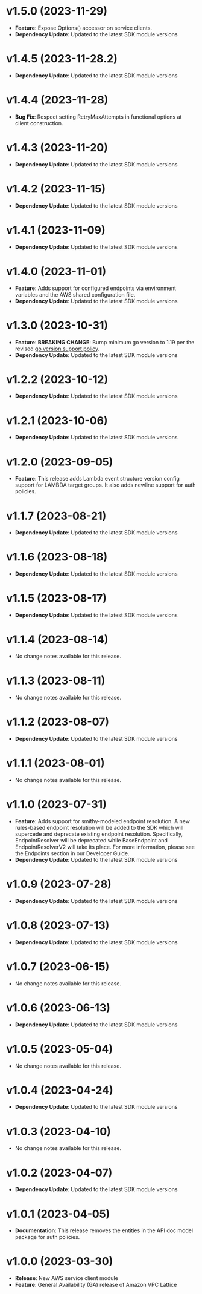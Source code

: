 # v1.5.0 (2023-11-29)

* **Feature**: Expose Options() accessor on service clients.
* **Dependency Update**: Updated to the latest SDK module versions

# v1.4.5 (2023-11-28.2)

* **Dependency Update**: Updated to the latest SDK module versions

# v1.4.4 (2023-11-28)

* **Bug Fix**: Respect setting RetryMaxAttempts in functional options at client construction.

# v1.4.3 (2023-11-20)

* **Dependency Update**: Updated to the latest SDK module versions

# v1.4.2 (2023-11-15)

* **Dependency Update**: Updated to the latest SDK module versions

# v1.4.1 (2023-11-09)

* **Dependency Update**: Updated to the latest SDK module versions

# v1.4.0 (2023-11-01)

* **Feature**: Adds support for configured endpoints via environment variables and the AWS shared configuration file.
* **Dependency Update**: Updated to the latest SDK module versions

# v1.3.0 (2023-10-31)

* **Feature**: **BREAKING CHANGE**: Bump minimum go version to 1.19 per the revised [go version support policy](https://aws.amazon.com/blogs/developer/aws-sdk-for-go-aligns-with-go-release-policy-on-supported-runtimes/).
* **Dependency Update**: Updated to the latest SDK module versions

# v1.2.2 (2023-10-12)

* **Dependency Update**: Updated to the latest SDK module versions

# v1.2.1 (2023-10-06)

* **Dependency Update**: Updated to the latest SDK module versions

# v1.2.0 (2023-09-05)

* **Feature**: This release adds Lambda event structure version config support for LAMBDA target groups. It also adds newline support for auth policies.

# v1.1.7 (2023-08-21)

* **Dependency Update**: Updated to the latest SDK module versions

# v1.1.6 (2023-08-18)

* **Dependency Update**: Updated to the latest SDK module versions

# v1.1.5 (2023-08-17)

* **Dependency Update**: Updated to the latest SDK module versions

# v1.1.4 (2023-08-14)

* No change notes available for this release.

# v1.1.3 (2023-08-11)

* No change notes available for this release.

# v1.1.2 (2023-08-07)

* **Dependency Update**: Updated to the latest SDK module versions

# v1.1.1 (2023-08-01)

* No change notes available for this release.

# v1.1.0 (2023-07-31)

* **Feature**: Adds support for smithy-modeled endpoint resolution. A new rules-based endpoint resolution will be added to the SDK which will supercede and deprecate existing endpoint resolution. Specifically, EndpointResolver will be deprecated while BaseEndpoint and EndpointResolverV2 will take its place. For more information, please see the Endpoints section in our Developer Guide.
* **Dependency Update**: Updated to the latest SDK module versions

# v1.0.9 (2023-07-28)

* **Dependency Update**: Updated to the latest SDK module versions

# v1.0.8 (2023-07-13)

* **Dependency Update**: Updated to the latest SDK module versions

# v1.0.7 (2023-06-15)

* No change notes available for this release.

# v1.0.6 (2023-06-13)

* **Dependency Update**: Updated to the latest SDK module versions

# v1.0.5 (2023-05-04)

* No change notes available for this release.

# v1.0.4 (2023-04-24)

* **Dependency Update**: Updated to the latest SDK module versions

# v1.0.3 (2023-04-10)

* No change notes available for this release.

# v1.0.2 (2023-04-07)

* **Dependency Update**: Updated to the latest SDK module versions

# v1.0.1 (2023-04-05)

* **Documentation**: This release removes the entities in the API doc model package for auth policies.

# v1.0.0 (2023-03-30)

* **Release**: New AWS service client module
* **Feature**: General Availability (GA) release of Amazon VPC Lattice

